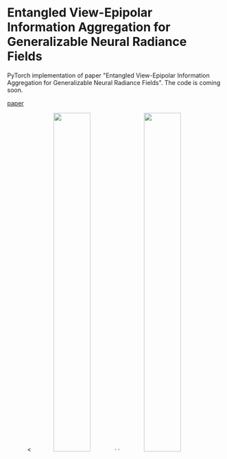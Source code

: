 # Entangled View-Epipolar Information Aggregation for Generalizable Neural Radiance Fields

PyTorch implementation of paper "Entangled View-Epipolar Information Aggregation for Generalizable Neural Radiance Fields". The code is coming soon.

[paper](https://arxiv.org/abs/2311.11845)


<center>
<figure>
<<img src="assets/desk.gif" width="45%" />
·
·
<img src="assets/horns.gif" width="45%" />
</figure>
</center>



